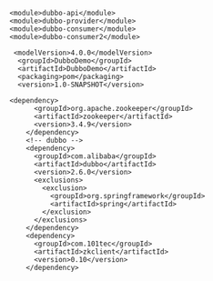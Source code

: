 
    <module>dubbo-api</module>
    <module>dubbo-provider</module>
    <module>dubbo-consumer</module>
    <module>dubbo-consumer2</module>
    
     <modelVersion>4.0.0</modelVersion>
      <groupId>DubboDemo</groupId>
      <artifactId>DubboDemo</artifactId>
      <packaging>pom</packaging>
      <version>1.0-SNAPSHOT</version>
    
    <dependency>
          <groupId>org.apache.zookeeper</groupId>
          <artifactId>zookeeper</artifactId>
          <version>3.4.9</version>
        </dependency>
        <!-- dubbo -->
        <dependency>
          <groupId>com.alibaba</groupId>
          <artifactId>dubbo</artifactId>
          <version>2.6.0</version>
          <exclusions>
            <exclusion>
              <groupId>org.springframework</groupId>
              <artifactId>spring</artifactId>
            </exclusion>
          </exclusions>
        </dependency>
        <dependency>
          <groupId>com.101tec</groupId>
          <artifactId>zkclient</artifactId>
          <version>0.10</version>
        </dependency>
